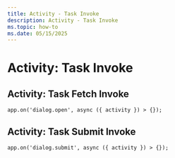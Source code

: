 ```yaml
---
title: Activity - Task Invoke
description: Activity - Task Invoke
ms.topic: how-to
ms.date: 05/15/2025
---
```


# Activity: Task Invoke

## Activity: Task Fetch Invoke

```
app.on('dialog.open', async ({ activity }) > {});
```

## Activity: Task Submit Invoke

```
app.on('dialog.submit', async ({ activity }) > {});
```